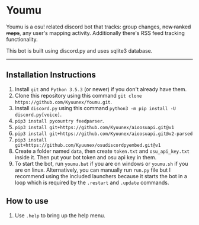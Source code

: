 # Youmu

Youmu is a osu! related discord bot that tracks: group changes, ~~new ranked maps~~, any user's mapping activity. Additionally there's RSS feed tracking functionality.

This bot is built using discord.py and uses sqlite3 database.

---

## Installation Instructions

1. Install `git` and `Python 3.5.3` (or newer) if you don't already have them.
2. Clone this repository using this command `git clone https://github.com/Kyuunex/Youmu.git`.
3. Install `discord.py` using this command `python3 -m pip install -U discord.py[voice]`.
4. `pip3 install pycountry feedparser`.
5. `pip3 install git+https://github.com/Kyuunex/aioosuapi.git@v1`
6. `pip3 install git+https://github.com/Kyuunex/aioosuapi.git@v2-parsed`
7. `pip3 install git+https://github.com/Kyuunex/osudiscordpyembed.git@v1`
8. Create a folder named `data`, then create `token.txt` and `osu_api_key.txt` inside it. Then put your bot token and osu api key in them. 
9. To start the bot, run `youmu.bat` if you are on windows or `youmu.sh` if you are on linux. Alternatively, you can manually run `run.py` file but I recommend using the included launchers because it starts the bot in a loop which is required by the `.restart` and `.update` commands.

## How to use

1. Use `.help` to bring up the help menu.
